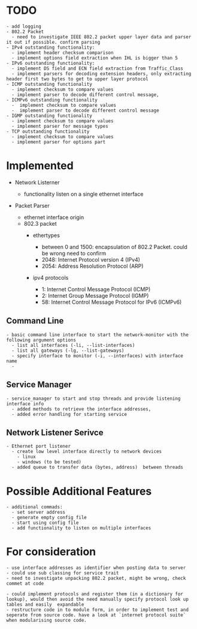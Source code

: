 
# TODO

    - add logging
    - 802.2 Packet
      - need to investigate IEEE 802.2 packet upper layer data and parser it out if possible. confirm parsing
    - IPv4 outstanding functionality:
      - implement header checksum comparison
      - implement options field extraction when IHL is bigger than 5
    - IPv6 outstanding functionality:
      - implement DS field and ECN field extraction from Traffic_Class
      - implement parsers for decoding extension headers, only extracting header first two bytes to get to upper layer protocol
    - ICMP outstanding functionality
      - implement checksum to compare values
      - implement parser to decode different control message,
    - ICMPv6 outstanding functionality
      -  implement checksum to compare values
      -  implement parser to decode different control message
    - IGMP outstanding functionality
      - implement checksum to compare values
      - implement parser for message types
    - TCP outstanding functionality
      - implement checksum to compare values
      - implement parser for options part
      
    
# Implemented

  - Network Listerner
    - functionality listen on a single ethernet interface
  
  - Packet Parser
    - ethernet interface origin
    - 802.3 packet
      - ethertypes
        - between 0 and 1500: encapsulation of 802.2 Packet. could be wrong need to confirm
        - 2048: Internet Protocol version 4 (IPv4)
        - 2054: Address Resolution Protocol (ARP)
      
      - ipv4 protocols
        - 1: Internet Control Message Protocol (ICMP)
        - 2: Internet Group Message Protocol (IGMP)
        - 58: Internet Control Message Protocol for IPv6 (ICMPv6)

## Command Line
    - basic command line interface to start the network-monitor with the following argument options
      - list all interfaces (-li, --list-interfaces)
      - list all gateways (-lg, --list-gateways)
      - specify interface to monitor (-i, --interfaces) with interface name
      - 
## Service Manager
    - service_manager to start and stop threads and provide listening interface info
      - added methods to retrieve the interface addresses,
      - added error handling for starting service
      
## Network Listener Serivce
    - Ethernet port listener
      - create low level interface directly to network devices
        - linux
        - windows (to be tested)
      - added queue to transfer data (bytes, address)  between threads

# Possible Additional Features
    - additional commads:
      - set server address
      - generate empty config file
      - start using config file
      - add functionality to listen on multiple interfaces

# For consideration 
    - use interface addresses as identifier when posting data to server
    - could use sub classing for service trait
    - need to investigate unpacking 802.2 packet, might be wrong, check commet at code

    - could implement protocols and register them (in a dictionary for lookup), would then avoid the need manually specify protocol look up tables and easily  expandable
    - restructure code in to module form, in order to implement test and seperate from source code. have a look at `internet protocol suite` when modularising source code.


